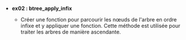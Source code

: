 - **ex02 : btree_apply_infix**

  - Créer une fonction pour parcourir les nœuds de l'arbre en ordre infixe et y appliquer une fonction. Cette méthode est utilisée pour traiter les arbres de manière ascendante.

